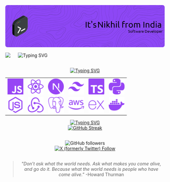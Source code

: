 
<img src='./assets/github-header-image.png'></img>
  
  <img src='https://i.giphy.com/media/v1.Y2lkPTc5MGI3NjExYzBrdW11bzVqb2trNnB6ZHg4dTJlbHJ6dnpkdWwybTQzZXg1YTc1YiZlcD12MV9pbnRlcm5hbF9naWZfYnlfaWQmY3Q9cw/d7O6RdWEfvGJNtKowA/giphy.gif' width='40px' align='left'></img>
  <img src="https://readme-typing-svg.demolab.com?font=JetBrains+Mono&weight=600&center=false&duration=3000&pause=2000&color=9745f5&width=435&lines=Hello+Friend!;Namaste+Mitra!;Hola+Amigo!;Bonjour+Mon+Ami!;Hallo+Freund!;Ciao+Amico!;Konnichiwa+Tomodachi!;Zdravstvuy+Drug!;Olá+Amigo!;Annyeong+Chingu!" alt="Typing SVG" />

<div align='center'>

<br>
  <a href="https://git.io/typing-svg">
    <img src="https://readme-typing-svg.herokuapp.com?font=JetBrains+Mono&center=true&weight=600&size=16&duration=1000&pause=1000&color=9745f5&repeat=false&width=435&lines=I+can+work+with" alt="Typing SVG" />
  </a>

  <table>
    <tr>
      <td><img src="./assets/icons/javascript.svg" alt="JavaScript" width="50"></td>
      <td><img src="./assets/icons/react.svg" alt="React" width="50"></td>
      <td><img src="./assets/icons/nextjs.svg" alt="Next.js" width="50"></td>
      <td><img src="./assets/icons/tailwind.svg" alt="Tailwind CSS" width="50"></td>
      <td><img src="./assets/icons/typescript.svg" alt="TypeScript" width="50"></td>
      <td><img src="./assets/icons/python.svg" alt="Python" width="50"></td>
    </tr>
    <tr>
      <td><img src="./assets/icons/nodejs.svg" alt="Node.js" width="50"></td>
      <td><img src="./assets/icons/redux.svg" alt="Redux" width="50"></td>
      <td><img src="./assets/icons/postgresql.svg" alt="PostgreSQL" width="50"></td>
      <td><img src="./assets/icons/aws.svg" alt="AWS" width="50"></td>
      <td><img src="./assets/icons/express.svg" alt="Express.js" width="50"></td>
      <td><img src="./assets/icons/docker.svg" alt="Docker" width="50"></td>
    </tr>
  </table>

  <a href="https://git.io/typing-svg">
    <img src="https://readme-typing-svg.herokuapp.com?font=JetBrains+Mono&center=true&weight=600&duration=3000&pause=1000&size=16&color=9745f5&repeat=false&width=435&lines=Github+Stats" alt="Typing SVG" />
  </a>
  <br>
  <a href="https://git.io/streak-stats">
    <img src="https://streak-stats.demolab.com?user=nickkcode&theme=midnight-purple&stroke=9745f5&dates=9745f5&border=9745f5&background=00000000" alt="GitHub Streak" />
  </a>

  <br>
<br>  

![GitHub followers](https://img.shields.io/github/followers/nickkcode?style=social&logo=github&logoColor=%239745f5&label=Github&labelColor=%239745f5&color=%239745f5)
<br>
<a href='https://x.com/nickkcode'>
[![X (formerly Twitter) Follow](https://img.shields.io/twitter/follow/nickkcode?style=social&logoColor=%239745f5&labelColor=%239745f5&color=%239745f5)
](https://img.shields.io/twitter/follow/nickkcode?style=social&logoColor=%239745f5&labelColor=%239745f5&color=9745f5)
</a>
<br>
<br>

> _"Don’t ask what the world needs. Ask what makes you come alive, and go do it. Because what the world needs is people who have come alive."_ -Howard Thurman

</div>
